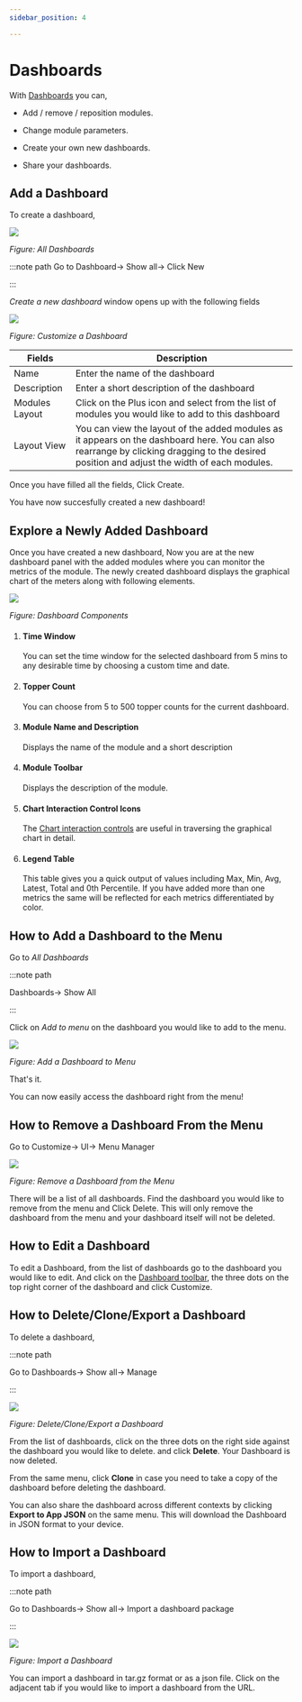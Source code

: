 ```yaml
---
sidebar_position: 4

---
```


# Dashboards

With [Dashboards](/docs/ug/ui/dashmod_intro) you can, 

- Add / remove / reposition modules.  

- Change module parameters.  

- Create your own new dashboards.  

- Share your dashboards.

## Add a Dashboard

To create a dashboard,

![](images/newdashboard.png)

*Figure: All Dashboards*

:::note path
Go to Dashboard-> Show all-> Click New

:::

*Create a new dashboard* window opens up with the following fields

![](images/createdashboard.png)

*Figure: Customize a Dashboard*

| Fields         | Description                                                                                                                                                                                 |
| -------------- | ------------------------------------------------------------------------------------------------------------------------------------------------------------------------------------------- |
| Name           | Enter the name of the dashboard                                                                                                                                                             |
| Description    | Enter a short description of the dashboard                                                                                                                                                  |
| Modules Layout | Click on the Plus icon and select from the list of modules you would like to add to this dashboard                                                                                          |
| Layout View    | You can view the layout of the added modules as it appears on the dashboard here. You can also rearrange by clicking dragging to the desired position and adjust the width of each modules. |

Once you have filled all the fields, Click Create.

You have now succesfully created a new dashboard!

## Explore a Newly Added Dashboard

Once you have created a new dashboard, Now you are at the new dashboard panel with the added modules where you can monitor the metrics of the module. The newly created dashboard displays the graphical chart of the meters along with following elements.

![](images/modules.png)

*Figure: Dashboard Components*

1) #### Time Window
   
   You can set the time window for the selected dashboard from 5 mins to any desirable time by choosing a custom time and date.

2) #### Topper Count
   
   You can choose from 5 to 500 topper counts for the current dashboard.

3) #### Module Name and Description
   
   Displays the name of the module and a short description

4) #### Module Toolbar
   
   Displays the description of the module.

5) #### Chart Interaction Control Icons
   
   The [Chart interaction controls](/docs/ug/ui/charts#chart-interaction-controls) are useful in traversing the graphical chart in detail.

6) #### Legend Table
   
   This table gives you a quick output of values including Max, Min, Avg, Latest, Total and 0th Percentile. If you have added more than one metrics the same will be reflected for each metrics differentiated by color.

## How to Add a Dashboard to the Menu

Go to *All Dashboards*

:::note path

Dashboards-> Show All

:::

Click on *Add to menu* on the dashboard you would like to add to the menu.

![](images/addtomenu.png)

*Figure: Add a Dashboard to Menu*

That's it.

You can now easily access the dashboard right from the menu!

## How to Remove a Dashboard From the Menu

Go to Customize-> UI-> Menu Manager

![](images/removefrommenu.png)

*Figure: Remove a Dashboard from the Menu*

There will be a list of all dashboards. Find the dashboard you would like to remove from the menu and Click Delete. This will only remove the dashboard from the menu and your dashboard itself will not be deleted.

## How to Edit a Dashboard

To edit a Dashboard, from the list of dashboards go to the dashboard you would like to edit. And click on the [Dashboard toolbar](/docs/ug/ui/dashmod_intro#dashboard-toolbars), the three dots on the top right corner of the dashboard and click Customize.

## How to Delete/Clone/Export a Dashboard

To delete a dashboard, 

:::note path

Go to Dashboards-> Show all-> Manage

:::

![](images/deletedashboard.png)

*Figure: Delete/Clone/Export a Dashboard*

From the list of dashboards, click on the three dots on the right side against the dashboard you would like to delete. and click **Delete**. Your Dashboard is now deleted.

From the same menu, click **Clone** in case you need to take a copy of the dashboard before deleting the dashboard.

You can also share the dashboard across different contexts by clicking **Export to App JSON** on the same menu. This will download the Dashboard in JSON format to your device.

## How to Import a Dashboard

To import a dashboard,

:::note path

Go to Dashboards-> Show all-> Import a dashboard package

:::

![](images/importdashboard.png)

*Figure: Import a Dashboard*

You can import a dashboard in tar.gz format or as a json file. Click on the adjacent tab if you would like to import a dashboard from the URL.
